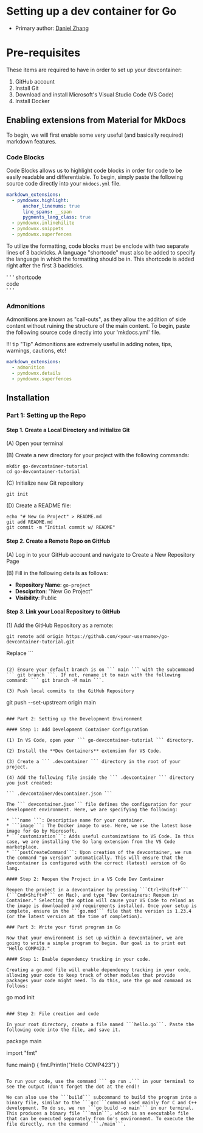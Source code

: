 # Setting up a dev container for Go

* Primary author: [Daniel Zhang](https://github.com/D123aniel/) 

# Pre-requisites
These items are required to have in order to set up your devcontainer:
1. GitHub account
2. Install Git
3. Download and install Microsoft's Visual Studio Code (VS Code)
4. Install Docker

## Enabling extensions from Material for MkDocs

To begin, we will first enable some very useful (and basically required) markdown features. 

### Code Blocks
Code Blocks allows us to highlight code blocks in order for code to be easily readable and differentiable. To begin, simply paste the following source code directly into your `mkdocs.yml` file.

``` yaml
markdown_extensions:
  - pymdownx.highlight:
      anchor_linenums: true
      line_spans: __span
      pygments_lang_class: true
  - pymdownx.inlinehilite
  - pymdownx.snippets
  - pymdownx.superfences
```

To utilize the formatting, code blocks must be enclode with two separate lines of 3 backticks. A language "shortcode" must also be added to specify the language in which the formatting should be in. This shortcode is added right after the first 3 backticks. 

' ' ' shortcode  
      code  
' ' '

### Admonitions
Admonitions are known as "call-outs", as they allow the addition of side content without ruining the structure of the main content. To begin, paste the following source code directly into your 'mkdocs.yml' file. 

!!! tip "Tip"
  Admonitions are extremely useful in adding notes, tips, warnings, cautions, etc!

``` yaml
markdown_extensions:
  - admonition
  - pymdownx.details
  - pymdownx.superfences
```

## Installation 

### Part 1: Setting up the Repo

#### Step 1. Create a Local Directory and initialize Git

(A) Open your terminal 
 
(B) Create a new directory for your project with the following commands:

```
mkdir go-devcontainer-tutorial
cd go-devcontainer-tutorial
```

(C) Initialize new Git repository

``` 
git init
```

(D) Create a README file:

```
echo "# New Go Project" > README.md
git add README.md
git commit -m "Initial commit w/ README"
```

#### Step 2. Create a Remote Repo on GitHub

(A) Log in to your GitHub account and navigate to Create a New Repository Page

(B) Fill in the following details as follows: 

* **Repository Name**: ``` go-project ```
* **Descipriton**: "New Go Project"
* **Visibility**: Public

#### Step 3. Link your Local Repository to GitHub

(1) Add the GitHub Repository as a remote:

```
git remote add origin https://github.com/<your-username>/go-devcontainer-tutorial.git
```

Replace ```
<your-username>
``` with your GitHub username.

(2) Ensure your default branch is on ``` main ``` with the subcommand ``` git branch ```. If not, rename it to main with the following command: ``` git branch -M main ```.

(3) Push local commits to the GitHub Repository

``` 
git push --set-upstream origin main 
```

### Part 2: Setting up the Development Environment

#### Step 1: Add Development Container Configuration

(1) In VS Code, open your ``` go-devcontainer-tutorial ``` directory. 

(2) Install the **Dev Containers** extension for VS Code.

(3) Create a ``` .devcontainer ``` directory in the root of your project.

(4) Add the following file inside the ``` .devcontainer ``` directory you just created:

``` .devcontainer/devcontainer.json ```

The ``` devcontainer.json``` file defines the configuration for your development environment. Here, we are specifying the following:

* ```name ```: Descriptive name for your container.
* ```image```: The Docker image to use. Here, we use the latest base image for Go by Microsoft.
* ```customization```: Adds useful customizations to VS Code. In this case, we are installing the Go lang extension from the VS Code marketplace. 
* ```postCreateCommand```: Upon creation of the devcontainer, we run the command "go version" automatically. This will ensure that the devcontainer is configured with the correct (latest) version of Go lang. 

#### Step 2: Reopen the Project in a VS Code Dev Container

Reopen the project in a devcontainer by pressing ```Ctrl+Shift+P``` (```Cmd+Shift+P``` on Mac), and type "Dev Containers: Reopen in Container." Selecting the option will cause your VS Code to reload as the image is downloaded and requirements installed. Once your setup is complete, ensure in the ```go.mod``` file that the version is 1.23.4 (or the latest version at the time of completion).

### Part 3: Write your first program in Go

Now that your environment is set up within a devcontainer, we are going to write a simple program to begin. Our goal is to print out "Hello COMP423."

#### Step 1: Enable dependency tracking in your code.

Creating a go.mod file will enable dependency tracking in your code, allowing your code to keep track of other modules that provide packages your code might need. To do this, use the go mod command as follows: 

```
go mod init <github repository location>
```

### Step 2: File creation and code

In your root directory, create a file named ```hello.go```. Paste the following code into the file, and save it.

```
package main

import "fmt"

func main() {
  fmt.Println("Hello COMP423")
}
```

To run your code, use the command ``` go run .``` in your terminal to see the output (don't forget the dot at the end)!

We can also use the ```build``` subcommand to build the program into a binary file, similar to the ```gcc```command used mainly for C and C++ development. To do so, we run ```go build -o main``` in our terminal. This produces a binary file ```main```, which is an executable file that can be executed separately from Go's environment. To execute the file directly, run the command ```./main```.